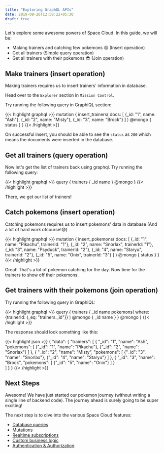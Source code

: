 ```yaml
---
title: "Exploring GraphQL APIs"
date: 2019-09-26T12:58:22+05:30
draft: true
---
```


Let's explore some awesome powers of Space Cloud. In this guide, we will be:

- Making trainers and catching few pokemons 😍 (Insert operation)
- Get all trainers (Simple query operation)
- Get all trainers with their pokemons 😎 (Join operation)


## Make trainers (insert operation)

Making trainers requires us to insert trainers' information in database.

Head over to the `Explorer` section in `Mission Control`. 

Try running the following query in GraphiQL section:

{{< highlight graphql >}}
mutation {
  insert_trainers(
    docs: [
      {_id: "1", name: "Ash"},
      {_id: "2", name: "Misty"},
      {_id: "3", name: "Brock"}
    ]
  ) @mongo {
    status
  }
}
{{< /highlight >}}

On successful insert, you should be able to see the `status` as `200` which means the documents were inserted in the database.

## Get all trainers (query operation)

Now let's get the list of trainers back using graphql. Try running the following query:

{{< highlight graphql >}}
query {
  trainers {
    _id
    name
  } @mongo
}
{{< /highlight >}}

There, we get our list of trainers!

## Catch pokemons (insert operation)

Catching pokemons requires us to insert pokemons' data in database (And a lot of hard work ofcourse!😅)

{{< highlight graphql >}}
mutation {
  insert_pokemons(
    docs: [
      {_id: "1", name: "Pikachu", trainerId: "1"},
      {_id: "2", name: "Snorlax", trainerId: "1"},
      {_id: "3", name: "Psyduck", trainerId: "2"},
      {_id: "4", name: "Staryu", trainerId: "2"},
      {_id: "5", name: "Onix", trainerId: "3"}
    ]
  ) @mongo {
    status
  }
}
{{< /highlight >}}

Great! That's a lot of pokemon catching for the day. Now time for the trainers to show off their pokemons.

## Get trainers with their pokemons (join operation) 

Try running the following query in GraphiQL:

{{< highlight graphql >}}
query {
  trainers {
    _id
    name
    pokemons(
      where: {trainerId: {_eq: "trainers._id"}}
    ) @mongo {
      _id
      name
    }
  } @mongo
}
{{< /highlight >}}

The response should look something like this:

{{< highlight json >}}
{
  "data": {
    "trainers": [
      {
        "_id": "1",
        "name": "Ash",
        "pokemons": [
          {"_id": "1", "name": "Pikachu"},
          {"_id": "2", "name": "Snorlax"}
        ]
      },
      {
        "_id": "2",
        "name": "Misty",
        "pokemons": [
          {"_id": "3", "name": "Snorlax"},
          {"_id": "4", "name": "Staryu"}
        ]
      },
      {
        "_id": "3",
        "name": "Brock",
        "pokemons": [
          {"_id": "5", "name": "Onix"}
        ]
      }      
    ]
  }
}
{{< /highlight >}}

## Next Steps

Awesome! We have just started our pokemon journey (without writing a single line of backend code). The journey ahead is surely going to be super exciting!

The next step is to dive into the various Space Cloud features:

- [Database queries](/essentials/queries)
- [Mutations](/essentials/mutations)
- [Realtime subscriptions](/essentials/subscriptions)
- [Custom business logic](/essentials/custom-logic)
- [Authentication & Authorization](/auth)